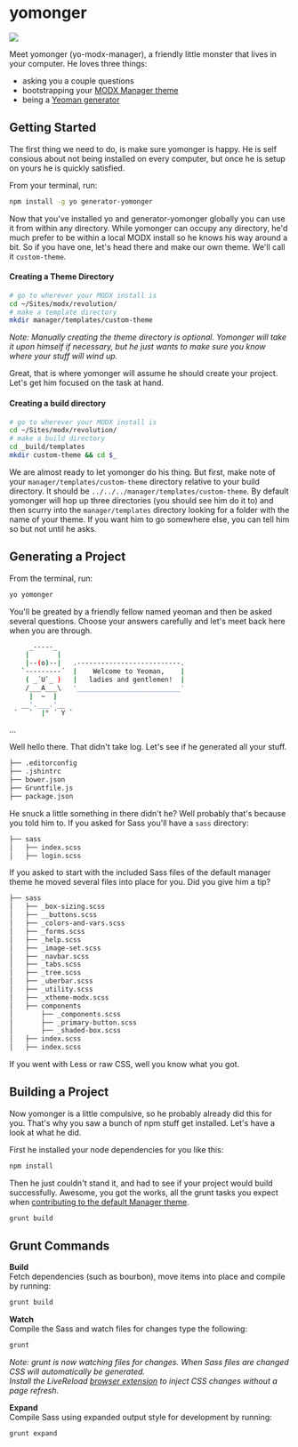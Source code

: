 yomonger
========

[1]:http://yeoman.io/generators.html
[2]:https://github.com/modxcms/revolution/tree/develop/_build/templates/default#contribution-guides

![](http://j4p.us/image/0l1t1e453c2p/Screen%20Shot%202013-11-22%20at%2012.23.20%20AM.png)

Meet yomonger (yo-modx-manager), a friendly little monster that lives in your computer. He loves three things:
 * asking you a couple questions
 * bootstrapping your [MODX Manager theme][2]
 * being a [Yeoman generator][1] 


## Getting Started
The first thing we need to do, is make sure yomonger is happy. He is self consious about not being installed on every computer, but once he is setup on yours he is quickly satisfied.

From your terminal, run:

```bash
npm install -g yo generator-yomonger
```

Now that you've installed yo and generator-yomonger globally you can use it from within any directory. While yomonger can occupy any directory, he'd much prefer to be within a local MODX install so he knows his way around a bit. So if you have one, let's head there and make our own theme. We'll call it `custom-theme`.

#### Creating a Theme Directory
```bash
# go to wherever your MODX install is
cd ~/Sites/modx/revolution/
# make a template directory
mkdir manager/templates/custom-theme
```
_Note: Manually creating the theme directory is optional. Yomonger will take it upon himself if necessary, but he just wants to make sure you know where your stuff will wind up._

Great, that is where yomonger will assume he should create your project. Let's get him focused on the task at hand.

#### Creating a build directory

```bash
# go to wherever your MODX install is
cd ~/Sites/modx/revolution/
# make a build directory
cd _build/templates
mkdir custom-theme && cd $_
```

We are almost ready to let yomonger do his thing. But first, make note of your `manager/templates/custom-theme` directory relative to your build directory. It should be `../../../manager/templates/custom-theme`. By default yomonger will hop up three directories (you should see him do it to) and then scurry into the `manager/templates` directory looking for a folder with the name of your theme. If you want him to go somewhere else, you can tell him so but not until he asks.

## Generating a Project

From the terminal, run:

```bash
yo yomonger
```

You'll be greated by a friendly fellow named yeoman and then be asked several questions. Choose your answers carefully and let's meet back here when you are through.

```bash
     _-----_
    |       |
    |--(o)--|   .--------------------------.
   `---------´  |    Welcome to Yeoman,    |
    ( _´U`_ )   |   ladies and gentlemen!  |
    /___A___\   '__________________________'
     |  ~  |
   __'.___.'__
 ´   `  |° ´ Y `
```

...

Well hello there. That didn't take log. Let's see if he generated all your stuff.

```bash
├── .editorconfig
├── .jshintrc
├── bower.json
├── Gruntfile.js
├── package.json
```

He snuck a little something in there didn't he? Well probably that's because you told him to. If you asked for Sass you'll have a `sass` directory:

```bash
├── sass
│   ├── index.scss
│   ├── login.scss
```

If you asked to start with the included Sass files of the default manager theme he moved several files into place for you. Did you give him a tip?

```bash
├── sass
│   ├── _box-sizing.scss
│   ├── __buttons.scss
│   ├── _colors-and-vars.scss
│   ├── _forms.scss
│   ├── _help.scss
│   ├── _image-set.scss
│   ├── _navbar.scss
│   ├── _tabs.scss
│   ├── _tree.scss
│   ├── _uberbar.scss
│   ├── _utility.scss
│   ├── _xtheme-modx.scss
│   ├── components
│       ├── _components.scss
│       ├── _primary-button.scss
│       ├── _shaded-box.scss
│   ├── index.scss
│   ├── index.scss
```

If you went with Less or raw CSS, well you know what you got.

## Building a Project
Now yomonger is a little compulsive, so he probably already did this for you. That's why you saw a bunch of npm stuff get installed. Let's have a look at what he did.

First he installed your node dependencies for you like this:

```bash
npm install
```

Then he just couldn't stand it, and had to see if your project would build successfully. Awesome, you got the works, all the grunt tasks you expect when [contributing to the default Manager theme](https://github.com/modxcms/revolution/tree/develop/_build/templates/default).

```bash
grunt build
```

Grunt Commands
----------------------------

__Build__<br>
Fetch dependencies (such as bourbon), move items into place and compile by running:

```bash
grunt build
```

__Watch__<br>
Compile the Sass and watch files for changes type the following:

```bash
grunt
```
_Note: grunt is now watching files for changes. When Sass files are changed CSS will automatically be generated.<br>Install the LiveReload [browser extension](http://feedback.livereload.com/knowledgebase/articles/86242-how-do-i-install-and-use-the-browser-extensions-) to inject CSS changes without a page refresh._

__Expand__<br>
Compile Sass using expanded output style for development by running:

```bash
grunt expand
```
